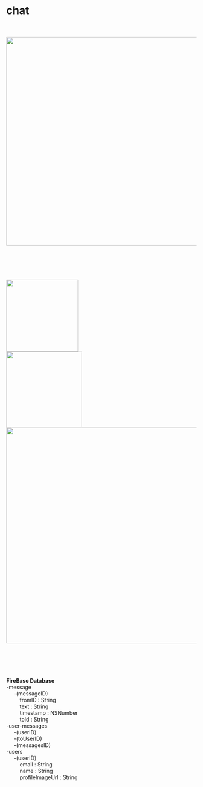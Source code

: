 # chat

<p align = center>
<br/><br/>
<img src="http://i.giphy.com/3og0Iwt3b4gGDgQ8AE.gif" width = 550 />
<br/><br/>
</p>

#
<p>
<br/><br/>
<img width = 190, src = "http://i.imgur.com/tFZ2UhO.png"/>
<br/>
<img src="http://i.giphy.com/xUA7b9hZSMGP5AH5g4.gif" width = 200 />
<img src = "http://i.imgur.com/bHgYeXc.png", width = 570px/>
<br/><br/>
</p>


#
<p>
<br/><br/>
 <b>FireBase Database</b><br/>
-message<br/>
&nbsp;&nbsp;&nbsp;&nbsp; -(messageID)<br/>
&nbsp;&nbsp;&nbsp;&nbsp;&nbsp;&nbsp;&nbsp;&nbsp; fromID : String<br/>
&nbsp;&nbsp;&nbsp;&nbsp;&nbsp;&nbsp;&nbsp;&nbsp; text : String<br/>
&nbsp;&nbsp;&nbsp;&nbsp;&nbsp;&nbsp;&nbsp;&nbsp; timestamp : NSNumber<br/>
&nbsp;&nbsp;&nbsp;&nbsp;&nbsp;&nbsp;&nbsp;&nbsp; toId : String<br/>
-user-messages<br/>
&nbsp;&nbsp;&nbsp;&nbsp; -(userID)<br/>
&nbsp;&nbsp;&nbsp;&nbsp; -(toUserID)<br/>
&nbsp;&nbsp;&nbsp;&nbsp; -(messagesID)<br/>
-users<br/>
&nbsp;&nbsp;&nbsp;&nbsp; -(userID)<br/>
&nbsp;&nbsp;&nbsp;&nbsp;&nbsp;&nbsp;&nbsp;&nbsp; email : String<br/>
&nbsp;&nbsp;&nbsp;&nbsp;&nbsp;&nbsp;&nbsp;&nbsp; name : String<br/>
&nbsp;&nbsp;&nbsp;&nbsp;&nbsp;&nbsp;&nbsp;&nbsp; profileImageUrl : String<br/>
		<p/>
